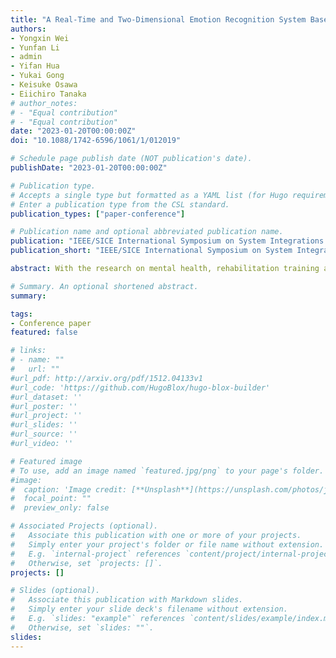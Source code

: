 ```yaml
---
title: "A Real-Time and Two-Dimensional Emotion Recognition System Based on EEG and HRV Using Machine Learning"
authors:
- Yongxin Wei
- Yunfan Li
- admin
- Yifan Hua
- Yukai Gong
- Keisuke Osawa
- Eiichiro Tanaka
# author_notes:
# - "Equal contribution"
# - "Equal contribution"
date: "2023-01-20T00:00:00Z"
doi: "10.1088/1742-6596/1061/1/012019"

# Schedule page publish date (NOT publication's date).
publishDate: "2023-01-20T00:00:00Z"

# Publication type.
# Accepts a single type but formatted as a YAML list (for Hugo requirements).
# Enter a publication type from the CSL standard.
publication_types: ["paper-conference"]

# Publication name and optional abbreviated publication name.
publication: "IEEE/SICE International Symposium on System Integrations (SII 2023)"
publication_short: "IEEE/SICE International Symposium on System Integrations (SII 2023)"

abstract: With the research on mental health, rehabilitation training and other fields, obtaining people’s real emotion feelings is frequently required in many fields. Emotion recognition method based on physiological signals can directly obtain people’s emotion states and avoid pretending expression and emotional expression disorder. In physiological signals, Electroencephalogram (EEG) signal is commonly used in the emotion evaluation, and Heart Rate Variability (HRV) signal is related to people’s excited feeling. This paper proposed an emotion recognition method based on EEG and HRV to do the emotion recognition work. This method aims to solve the accuracy problem of instant emotion recognition, and achieve a higher accuracy. According to Russell’s model of emotion, the system in this paper use two dimensions, “valence” and “arousal”, to describe people’s emotion. The emotion recognition system we proposed combines more advanced neural network models and eigenvalues closely related to emotional states. This system uses DenseNet as the neural network model for machine learning process, which is more accurate than the general deep neural network. Using differential entropy as the main eigenvalue makes the system’s ability to analyze emotions based on EEG more efficient.

# Summary. An optional shortened abstract.
summary: 

tags:
- Conference paper
featured: false

# links:
# - name: ""
#   url: ""
#url_pdf: http://arxiv.org/pdf/1512.04133v1
#url_code: 'https://github.com/HugoBlox/hugo-blox-builder'
#url_dataset: ''
#url_poster: ''
#url_project: ''
#url_slides: ''
#url_source: ''
#url_video: ''

# Featured image
# To use, add an image named `featured.jpg/png` to your page's folder. 
#image:
#  caption: 'Image credit: [**Unsplash**](https://unsplash.com/photos/jdD8gXaTZsc)'
#  focal_point: ""
#  preview_only: false

# Associated Projects (optional).
#   Associate this publication with one or more of your projects.
#   Simply enter your project's folder or file name without extension.
#   E.g. `internal-project` references `content/project/internal-project/index.md`.
#   Otherwise, set `projects: []`.
projects: []

# Slides (optional).
#   Associate this publication with Markdown slides.
#   Simply enter your slide deck's filename without extension.
#   E.g. `slides: "example"` references `content/slides/example/index.md`.
#   Otherwise, set `slides: ""`.
slides: 
---
```



